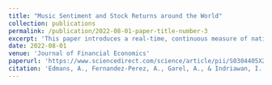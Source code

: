 ```yaml
---
title: "Music Sentiment and Stock Returns around the World"
collection: publications
permalink: /publication/2022-08-01-paper-title-number-3
excerpt: 'This paper introduces a real-time, continuous measure of national sentiment that is language-free and thus comparable globally: the positivity of songs that individuals choose to listen to. This is a direct measure of mood that does not pre-specify certain mood-affecting events nor assume the extent of their impact on investors. We validate our music-based sentiment measure by correlating it with mood swings induced by seasonal factors, weather conditions, and COVID-related restrictions. We find that music sentiment is positively correlated with same-week equity market returns and negatively correlated with next-week returns, consistent with sentiment-induced temporary mispricing. Results also hold under a daily analysis and are stronger when trading restrictions limit arbitrage. Music sentiment also predicts increases in net mutual fund flows, and absolute sentiment precedes a rise in stock market volatility. It is negatively associated with government bond returns, consistent with a flight to safety.'
date: 2022-08-01
venue: 'Journal of Financial Economics'
paperurl: 'https://www.sciencedirect.com/science/article/pii/S0304405X21003718?casa_token=A0Rug24x12QAAAAA:W7A1i7-1-MkTGozoz0SJ2WXfg8s3f_jyU2x7ZKoJrvEJiqkU_z5OJONPM3ZNndjga8k6V5I'
citation: 'Edmans, A., Fernandez-Perez, A., Garel, A., & Indriawan, I. (2022). Music sentiment and stock returns around the world. Journal of Financial Economics, 145(2), 234-254.'
---
```


